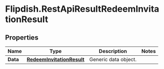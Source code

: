 # Flipdish.RestApiResultRedeemInvitationResult

## Properties
Name | Type | Description | Notes
------------ | ------------- | ------------- | -------------
**Data** | [**RedeemInvitationResult**](RedeemInvitationResult.md) | Generic data object. | 


